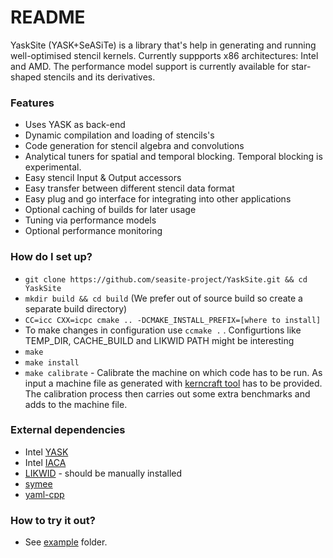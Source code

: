# README #

YaskSite (YASK+SeASiTe) is a library that's help in generating and running well-optimised stencil kernels.
Currently suppports x86 architectures: Intel and AMD. The performance model support is currently available for
star-shaped stencils and its derivatives.


### Features ###

* Uses YASK as back-end
* Dynamic compilation and loading of stencils's
* Code generation for stencil algebra and convolutions
* Analytical tuners for spatial and temporal blocking. Temporal blocking is experimental.
* Easy stencil Input & Output accessors
* Easy transfer between different stencil data format
* Easy plug and go interface for integrating into other applications
* Optional caching of builds for later usage
* Tuning via performance models
* Optional performance monitoring


### How do I set up? ###

* `git clone https://github.com/seasite-project/YaskSite.git && cd YaskSite`
* `mkdir build && cd build` (We prefer out of source build so create a separate build directory)
* `CC=icc CXX=icpc cmake .. -DCMAKE_INSTALL_PREFIX=[where to install]`
* To make changes in configuration use `ccmake .` . Configurtions like TEMP_DIR, CACHE_BUILD and LIKWID PATH might be interesting
* `make`
* `make install`
* `make calibrate` - Calibrate the machine on which code has to be run. As input
  a machine file as generated with [kerncraft tool](https://github.com/RRZE-HPC/kerncraft) has to be provided. The
  calibration process then carries out some extra benchmarks and adds to the machine file.

### External dependencies ###

* Intel [YASK](https://github.com/intel/yask)
* Intel [IACA](https://software.intel.com/en-us/articles/intel-architecture-code-analyzer)
* [LIKWID](https://github.com/RRZE-HPC/likwid) - should be manually installed
* [symee](https://github.com/MistFuror/symee)
* [yaml-cpp](https://github.com/jbeder/yaml-cpp)

### How to try it out? ###

* See [example](https://github.com/seasite-project/YaskSite/tree/master/example) folder.
